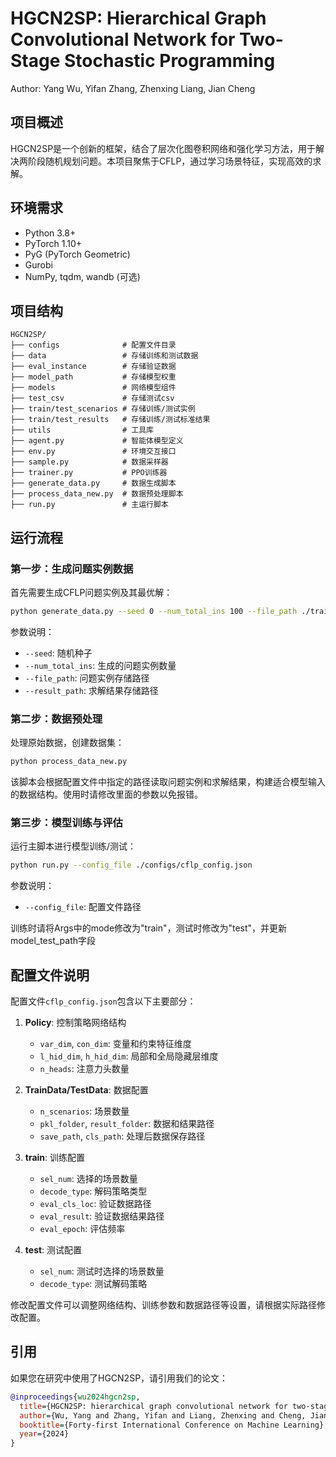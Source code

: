 # HGCN2SP: Hierarchical Graph Convolutional Network for Two-Stage Stochastic Programming
Author: Yang Wu, Yifan Zhang, Zhenxing Liang, Jian Cheng

## 项目概述

HGCN2SP是一个创新的框架，结合了层次化图卷积网络和强化学习方法，用于解决两阶段随机规划问题。本项目聚焦于CFLP，通过学习场景特征，实现高效的求解。


## 环境需求

- Python 3.8+
- PyTorch 1.10+
- PyG (PyTorch Geometric)
- Gurobi
- NumPy, tqdm, wandb (可选)

## 项目结构

```
HGCN2SP/
├── configs              # 配置文件目录
├── data                 # 存储训练和测试数据
├── eval_instance        # 存储验证数据
├── model_path           # 存储模型权重
├── models               # 网络模型组件
├── test_csv             # 存储测试csv
├── train/test_scenarios # 存储训练/测试实例
├── train/test_results   # 存储训练/测试标准结果
├── utils                # 工具库
├── agent.py             # 智能体模型定义
├── env.py               # 环境交互接口
├── sample.py            # 数据采样器
├── trainer.py           # PPO训练器
├── generate_data.py     # 数据生成脚本
├── process_data_new.py  # 数据预处理脚本
├── run.py               # 主运行脚本

```

## 运行流程

### 第一步：生成问题实例数据

首先需要生成CFLP问题实例及其最优解：

```bash
python generate_data.py --seed 0 --num_total_ins 100 --file_path ./train_scenarios --result_path ./train_results
```

参数说明：
- `--seed`: 随机种子
- `--num_total_ins`: 生成的问题实例数量
- `--file_path`: 问题实例存储路径
- `--result_path`: 求解结果存储路径

### 第二步：数据预处理

处理原始数据，创建数据集：

```bash
python process_data_new.py
```

该脚本会根据配置文件中指定的路径读取问题实例和求解结果，构建适合模型输入的数据结构。使用时请修改里面的参数以免报错。

### 第三步：模型训练与评估

运行主脚本进行模型训练/测试：

```bash
python run.py --config_file ./configs/cflp_config.json 
```

参数说明：
- `--config_file`: 配置文件路径

训练时请将Args中的mode修改为"train"，测试时修改为"test"，并更新model_test_path字段


## 配置文件说明

配置文件`cflp_config.json`包含以下主要部分：

1. **Policy**: 控制策略网络结构
   - `var_dim`, `con_dim`: 变量和约束特征维度
   - `l_hid_dim`, `h_hid_dim`: 局部和全局隐藏层维度
   - `n_heads`: 注意力头数量

2. **TrainData/TestData**: 数据配置
   - `n_scenarios`: 场景数量
   - `pkl_folder`, `result_folder`: 数据和结果路径
   - `save_path`, `cls_path`: 处理后数据保存路径

3. **train**: 训练配置
   - `sel_num`: 选择的场景数量
   - `decode_type`: 解码策略类型
   - `eval_cls_loc`: 验证数据路径
   - `eval_result`: 验证数据结果路径
   - `eval_epoch`: 评估频率

4. **test**: 测试配置
   - `sel_num`: 测试时选择的场景数量
   - `decode_type`: 测试解码策略

修改配置文件可以调整网络结构、训练参数和数据路径等设置，请根据实际路径修改配置。

## 引用

如果您在研究中使用了HGCN2SP，请引用我们的论文：

```bibtex
@inproceedings{wu2024hgcn2sp,
  title={HGCN2SP: hierarchical graph convolutional network for two-stage stochastic programming},
  author={Wu, Yang and Zhang, Yifan and Liang, Zhenxing and Cheng, Jian},
  booktitle={Forty-first International Conference on Machine Learning},
  year={2024}
}
```


